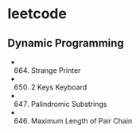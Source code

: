 # leetcode

## Dynamic Programming

- 664. Strange Printer
- 650. 2 Keys Keyboard
- 647. Palindromic Substrings
- 646. Maximum Length of Pair Chain